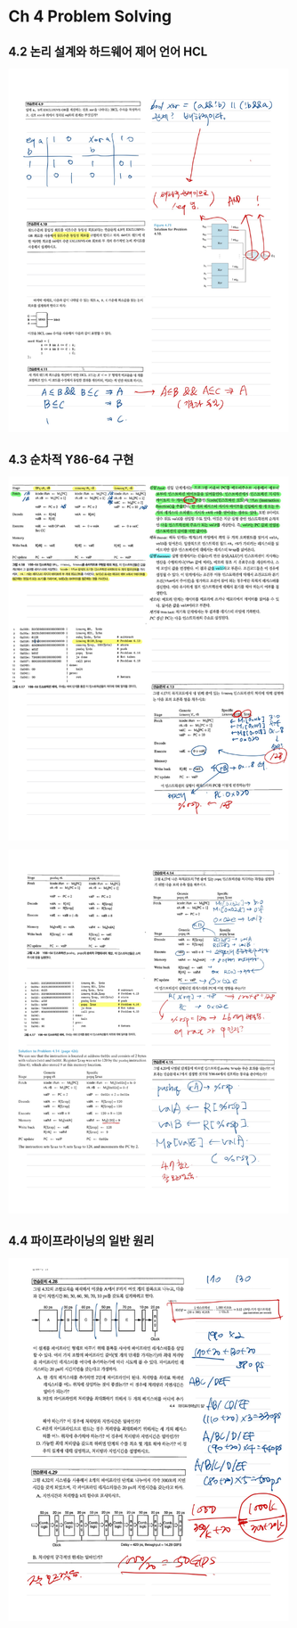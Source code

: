 # Ch 4 Problem Solving

## 4.2 논리 설계와 하드웨어 제어 언어 HCL

![4.2](./images/4-2.jpg)

## 4.3 순차적 Y86-64 구현

![4.3.1](./images/4-3-1.jpg)

![4.3.2](./images/4-3-2.jpg)

## 4.4 파이프라이닝의 일반 원리

![4.4](./images/4-4.jpg)
